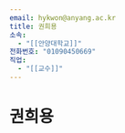 ```yaml
---
email: hykwon@anyang.ac.kr
title: 권희용
소속:
  - "[[안양대학교]]"
전화번호: "01090450669"
직업:
  - "[[교수]]"
---
```


# 권희용
